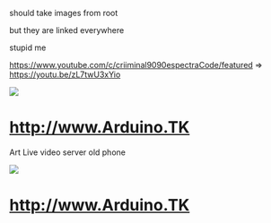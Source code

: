 should  take images from root

but they are linked everywhere

stupid me

https://www.youtube.com/c/criiminal9090espectraCode/featured  =>   https://youtu.be/zL7twU3xYio

<img src="https://github.com/ldijkman/ART-ESP32-Touch-TFT-Thermostat/blob/main/images/Criiminal9090_Imresive_Espressive.gif?raw=true">

# http://www.Arduino.TK

Art Live video server old phone

<img src="https://github.com/ldijkman/ART-ESP32-Touch-TFT-Thermostat/blob/main/images/Art_live_old_phone_video_server..jpg">

# http://www.Arduino.TK
